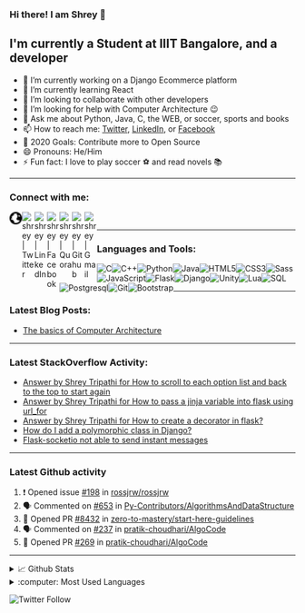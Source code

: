 ### Hi there! I am Shrey 👋

<!-- ![Visitor Count](https://profile-counter.glitch.me/shrey27tri01/count.svg) visitors -->
<!-- ![visitors](https://visitor-badge.glitch.me/badge?page_id=shrey27tri01.shrey27tri01)
![](https://gitwar-shrey.herokuapp.com/badge?username=shrey27tri01) -->

<!--
**shrey27tri01/shrey27tri01** is a ✨ _special_ ✨ repository because its `README.md` (this file) appears on your GitHub profile.

Here are some ideas to get you started:

- 🔭 I’m currently working on ...
- 🌱 I’m currently learning ...
- 👯 I’m looking to collaborate on ...
- 🤔 I’m looking for help with ...
- 💬 Ask me about ...
- 📫 How to reach me: ...
- 😄 Pronouns: ...
- ⚡ Fun fact: ...
-->

## I'm currently a Student at IIIT Bangalore, and a developer

- 🔭 I’m currently working on a Django Ecommerce platform
- 🌱 I’m currently learning React
- 👯 I’m looking to collaborate with other developers
- 🤔 I’m looking for help with Computer Architecture :wink:
- 💬 Ask me about Python, Java, C, the WEB, or soccer, sports and books
- 📫 How to reach me: [Twitter](https://twitter.com/shrey__tripathi), [LinkedIn](https://www.linkedin.com/in/shrey-tripathi-76030b1a0/), or [Facebook](https://www.facebook.com/shrey.tripathi.3192/)
- 🥅 2020 Goals: Contribute more to Open Source 
- 😄 Pronouns: He/Him
- ⚡ Fun fact: I love to play soccer :soccer: and read novels :books:

---

### Connect with me:

 
[<img align="left" alt="shrey" width="22px" src="https://raw.githubusercontent.com/iconic/open-iconic/master/svg/globe.svg" />][website]
[<img align="left" alt="shrey | Twitter" width="22px" src="https://cdn.jsdelivr.net/npm/simple-icons@v3/icons/twitter.svg" />][twitter]
[<img align="left" alt="shrey | LinkedIn" width="22px" src="https://cdn.jsdelivr.net/npm/simple-icons@v3/icons/linkedin.svg" />][linkedin]
[<img align="left" alt="shrey | Facebook" width="22px" src="https://cdn.jsdelivr.net/npm/simple-icons@v3/icons/facebook.svg" />][facebook]
[<img align="left" alt="shrey | Quora" width="22px" src="https://cdn.jsdelivr.net/npm/simple-icons@v3/icons/quora.svg" />][quora]
[<img align="left" alt="shrey | Github" width="22px" src="https://cdn.jsdelivr.net/npm/simple-icons@v3/icons/github.svg" />][github]
[<img align="left" alt="shrey | Gmail" width="22px" src="https://cdn.jsdelivr.net/npm/simple-icons@3.11.0/icons/gmail.svg" />][gmail]


<br />

---


### Languages and Tools: 

[<img align="left" alt="C"  src="https://img.shields.io/badge/c%20-%2300599C.svg?&style=for-the-badge&logo=c&logoColor=white" />][c]
[<img align="left" alt="C++" src="https://img.shields.io/badge/c++%20-%2300599C.svg?&style=for-the-badge&logo=c%2B%2B&logoColor=white" />][cpp]
[<img align="left" alt="Python" src="https://img.shields.io/badge/python%20-%2314354C.svg?&style=for-the-badge&logo=python&logoColor=white" />][python]
[<img align="left" alt="Java" src="https://img.shields.io/badge/java-%23ED8B00.svg?&style=for-the-badge&logo=java&logoColor=white" />][java]
[<img align="left" alt="HTML5" src="https://img.shields.io/badge/html5%20-%23E34F26.svg?&style=for-the-badge&logo=html5&logoColor=white" />][html5]
[<img align="left" alt="CSS3" src="https://img.shields.io/badge/css3%20-%231572B6.svg?&style=for-the-badge&logo=css3&logoColor=white" />][css3]
[<img align="left" alt="Sass" src="https://img.shields.io/badge/SASS%20-hotpink.svg?&style=for-the-badge&logo=css3&logoColor=white" />][sass]
[<img align="left" alt="JavaScript" src="https://img.shields.io/badge/javascript%20-%23323330.svg?&style=for-the-badge&logo=javascript&logoColor=%23F7DF1E" />][javascript]
[<img align="left" alt="Flask" src="https://img.shields.io/badge/flask%20-%23000.svg?&style=for-the-badge&logo=flask&logoColor=white" />][flask]
[<img align="left" alt="Django" src="https://img.shields.io/badge/django%20-%23092E20.svg?&style=for-the-badge&logo=django&logoColor=white" />][django]
[<img align="left" alt="Unity" src="https://img.shields.io/badge/unity%20-%23100000.svg?&style=for-the-badge&logo=unity&logoColor=white" />][unity]
[<img align="left" alt="Lua" src="https://img.shields.io/badge/lua-%232C2D72.svg?&style=for-the-badge&logo=lua&logoColor=white" />][love]
[<img align="left" alt="SQL" src="https://img.shields.io/badge/sqlite-%2307405e.svg?&style=for-the-badge&logo=sqlite&logoColor=white" />][sql]
[<img align="left" alt="Postgresql" src="https://img.shields.io/badge/postgres-%23316192.svg?&style=for-the-badge&logo=postgresql&logoColor=white" />][postgresql]
[<img align="left" alt="Git" src="https://img.shields.io/badge/git%20-%23F05033.svg?&style=for-the-badge&logo=git&logoColor=white" />][git]
[<img align="left" alt="Bootstrap" src="https://img.shields.io/badge/bootstrap%20-%23563D7C.svg?&style=for-the-badge&logo=bootstrap&logoColor=white" />][linux]


<br />  
<br />  

---


### Latest Blog Posts:
<!-- BLOG-POST-LIST:START -->
- [The basics of Computer Architecture](https://parameterizer.me/the-basics-of-computer-architecture)
<!-- BLOG-POST-LIST:END -->


---

### Latest StackOverflow Activity:
<!-- STACKOVERFLOW:START -->
- [Answer by Shrey Tripathi for How to scroll to each option list and back to the top to start again](https://stackoverflow.com/questions/63433174/how-to-scroll-to-each-option-list-and-back-to-the-top-to-start-again/63433342#63433342)
- [Answer by Shrey Tripathi for How to pass a jinja variable into flask using url_for](https://stackoverflow.com/questions/63424920/how-to-pass-a-jinja-variable-into-flask-using-url-for/63427941#63427941)
- [Answer by Shrey Tripathi for How to create a decorator in flask?](https://stackoverflow.com/questions/63414414/how-to-create-a-decorator-in-flask/63414834#63414834)
- [How do I add a polymorphic class in Django?](https://stackoverflow.com/questions/62476346/how-do-i-add-a-polymorphic-class-in-django)
- [Flask-socketio not able to send instant messages](https://stackoverflow.com/questions/62310195/flask-socketio-not-able-to-send-instant-messages)
<!-- STACKOVERFLOW:END -->


---

### Latest Github activity
<!--START_SECTION:activity-->
1. ❗️ Opened issue [#198](https://github.com/rossjrw/rossjrw/issues/198) in [rossjrw/rossjrw](https://github.com/rossjrw/rossjrw)
2. 🗣 Commented on [#653](https://github.com/Py-Contributors/AlgorithmsAndDataStructure/issues/653) in [Py-Contributors/AlgorithmsAndDataStructure](https://github.com/Py-Contributors/AlgorithmsAndDataStructure)
3. 💪 Opened PR [#8432](https://github.com/zero-to-mastery/start-here-guidelines/pull/8432) in [zero-to-mastery/start-here-guidelines](https://github.com/zero-to-mastery/start-here-guidelines)
4. 🗣 Commented on [#237](https://github.com/pratik-choudhari/AlgoCode/issues/237) in [pratik-choudhari/AlgoCode](https://github.com/pratik-choudhari/AlgoCode)
5. 💪 Opened PR [#269](https://github.com/pratik-choudhari/AlgoCode/pull/269) in [pratik-choudhari/AlgoCode](https://github.com/pratik-choudhari/AlgoCode)
<!--END_SECTION:activity-->


---
<details>
 <summary>📈 Github Stats</summary>
 <img align="center" src="https://github-readme-stats.shrey27tri01.vercel.app/api?username=shrey27tri01&count_private=true&show_icons=true&theme=cobalt&hide_rank=false" /> 
</details>
<details>
 <summary>:computer: Most Used Languages</summary>
 <img align="center"  src="https://github-readme-stats.shrey27tri01.vercel.app/api/top-langs/?username=shrey27tri01" />
</details>

![Twitter Follow](https://img.shields.io/twitter/follow/shrey__tripathi?color=1DA1F2&logo=Twitter&style=for-the-badge)



<!-- [![Shrey's github stats](https://github-readme-stats.vercel.app/api?username=shrey27tri01&count_private=true&show_icons=true&theme=cobalt&hide_rank=false)](https://github.com/anuraghazra/github-readme-stats) -->


<!-- [![ReadMe Card](https://github-readme-stats.vercel.app/api/pin/?username=shrey27tri01&repo=just-post-it&show_owner=true)]() -->

<!-- [![Top Langs](https://github-readme-stats.vercel.app/api/top-langs/?username=shrey27tri01&layout=compact)](https://github.com/anuraghazra/github-readme-stats) -->


[website]: https://shrey27tri01.github.io/portfolio/
[twitter]: https://twitter.com/shrey__tripathi
[linkedin]: https://www.linkedin.com/in/shrey-tripathi-76030b1a0/
[facebook]: https://www.facebook.com/shrey.tripathi.3192/
[quora]: https://www.quora.com/profile/Shrey-Tripathi-18
[github]: https://github.com/shrey27tri01
[gmail]: mailto:shreytripathi27@gmail.com

[c]: https://en.wikipedia.org/wiki/C_(programming_language)
[cpp]: https://en.wikipedia.org/wiki/C%2B%2B
[python]: https://www.python.org/
[java]: https://www.java.com/en/
[vscode]: https://code.visualstudio.com/
[html5]: https://developer.mozilla.org/en-US/docs/Web/Guide/HTML/HTML5
[css3]: https://developer.mozilla.org/en-US/docs/Archive/CSS3
[sass]: https://sass-lang.com/
[javascript]: https://developer.mozilla.org/en-US/docs/Web/JavaScript
[flask]: https://flask.palletsprojects.com/en/1.1.x/
[django]: https://www.djangoproject.com/
[unity]: https://unity.com/
[love]: https://love2d.org/
[sql]: https://en.wikipedia.org/wiki/SQL
[postgresql]: https://www.postgresql.org/
[git]: https://git-scm.com/
[github]: https://github.com/
[terminal]: https://en.wikipedia.org/wiki/GNOME_Terminal  
[linux]: https://www.linux.org/
